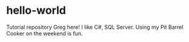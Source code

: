 # hello-world
Tutorial repository
Greg here! I like C#, SQL Server. Using my Pit Barrel Cooker
on the weekend is fun.
